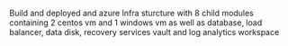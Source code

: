 Build and deployed and azure Infra sturcture with 8 child modules containing 2 centos vm and 1 windows vm as well as database, load balancer, data disk, recovery services vault and log analytics workspace
